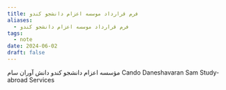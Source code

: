 ```yaml
---
title: فرم قرارداد موسسه اعزام دانشجو کندو
aliases:
  - فرم قرارداد موسسه اعزام دانشجو کندو
tags:
  - note
date: 2024-06-02
draft: false
---
```



مؤسسه اعزام دانشجو کندو دانش آوران سام
Cando Daneshavaran Sam Study-abroad Services

